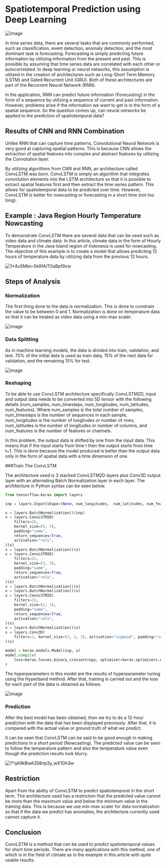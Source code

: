 # Spatiotemporal Prediction using Deep Learning
![image](https://github.com/rvld3929/convlstm-temperature-nowcasting/assets/159246458/0596847d-f949-4d12-937f-3f4a5e358468)

In time series data, there are several tasks that are commonly performed, such as classification, event detection, anomaly detection, and the most dominant task is forecasting. Forecasting is simply predicting future information by utilizing information from the present and past. This is possible by assuming that time series data are correlated with each other or autocorrelated. In deep learning or neural networks, this assumption is utilized in the creation of architectures such as Long-Short Term Memory (LSTM) and Gated Recurrent Unit (GRU). Both of these architectures are part of the Recurrent Neural Network (RNN).

In the application, RNN can predict future information (Forecasting) in the form of a sequence by utilizing a sequence of current and past information. However, problems arise if the information we want to get is in the form of a spatial sequence. So the question comes up, can neural networks be applied to the prediction of spatiotemporal data?

## Results of CNN and RNN Combination

Unlike RNN that can capture time patterns, Convolutional Neural Network is very good at capturing spatial patterns. This is because CNN allows the extraction of spatial features into complex and abstract features by utilizing the Convolution layer.

By utilizing algorithms from CNN and RNN, an architecture called ConvLSTM was born. ConvLSTM is simply an algorithm that integrates convolution elements into the LSTM architecture so that it is possible to extract spatial features first and then extract the time series pattern. This allows for spatiotemporal data to be predicted over time. However, ConvLSTM is better for nowcasting or forecasting in a short time (not too long).

## Example : Java Region Hourly Temperature Nowcasting

To demonstrate ConvLSTM there are several data that can be used such as video data and climate data. In this article, climate data in the form of Hourly Temperature in the Java Island region of Indonesia is used for nowcasting. The objective of this example is to create a model that allows predicting 12 hours of temperature data by utilizing data from the previous 12 hours.

![1*4uSMkn-0k8fAiTOaBpf9zw](https://github.com/rvld3929/convlstm-temperature-nowcasting/assets/159246458/29b7b531-0380-4c20-82c5-c2df6c667f81)

## Steps of Analysis
### Normalization
The first thing done to the data is normalization. This is done to constrain the value to be between 0 and 1. Normalization is done on temperature data so that it can be treated as video data using a min-max scaler.

![image](https://github.com/rvld3929/convlstm-temperature-nowcasting/assets/159246458/b7282d60-2167-4c9e-981e-841260f7104a)

### Data Splitting
As in machine learning models, the data is divided into train, validation, and test. 70% of the initial data is used as train data, 15% of the next data for validation, and the remaining 15% for test.

![image](https://github.com/rvld3929/convlstm-temperature-nowcasting/assets/159246458/3e17b096-320a-476a-b08e-b51a6e19007b)

### Reshaping

To be able to use ConvLSTM architecture specifically ConvLSTM2D, input and output data needs to be converted into 5D tensor with the following details (num_samples, num_timesteps, num_longitudes, num_latitudes, num_features). Where num_samples is the total number of samples, num_timesteps is the number of sequences in each sample, num_longitudes is the number of longitudes or number of rows, num_latitudes is the number of longitudes or number of columns, and num_features is the number of features or channels.

In this problem, the output data is shifted by one from the input data. This means that if the input starts from time t then the output starts from time t+1. This is done because the model produced is better than the output data only in the form of spatial data with a time dimension of one.

###Train The ConvLSTM

The architecture used is 3 stacked ConvLSTM2D layers plus Conv3D output layer with an alternating Batch Normalization layer in each layer. The architecture in Python syntax can be seen below.

```python
from tensorflow.keras import layers

inp = layers.Input(shape=(None, num_longitudes,  num_latitudes, num_features))

x = layers.BatchNormalization()(inp)
x = layers.ConvLSTM2D(
    filters=16,
    kernel_size=(5, 5),
    padding="same",
    return_sequences=True,
    activation="relu",
)(x)
x = layers.BatchNormalization()(x)
x = layers.ConvLSTM2D(
    filters=32,
    kernel_size=(3, 3),
    padding="same",
    return_sequences=True,
    activation="relu",
)(x)
x = layers.BatchNormalization()(x)
x = layers.BatchNormalization()(x)
x = layers.ConvLSTM2D(
    filters=32,
    kernel_size=(1, 1),
    padding="same",
    return_sequences=True,
    activation="relu",
)(x)
x = layers.BatchNormalization()(x)
x = layers.Conv3D(
    filters=1, kernel_size=(3, 3, 3), activation="sigmoid", padding="same"
)(x)

model = keras.models.Model(inp, x)
model.compile(
    loss=keras.losses.binary_crossentropy, optimizer=keras.optimizers.Adam(),
)
```
    
The hyperparameters in this model are the results of hyperparameter tuning using the Hyperband method. After that, training is carried out and the loss for each part of the data is obtained as follows.

![image](https://github.com/rvld3929/convlstm-temperature-nowcasting/assets/159246458/e2ab562c-6d62-4ce2-a141-44a00aa034d2)

### Prediction
After the best model has been obtained, then we try to do a 12-hour prediction with the data that has been displayed previously. After that, it is compared with the actual value or ground truth of what we predict.

It can be seen that ConvLSTM can be said to be good enough in making predictions in a short period (Nowcasting). The predicted value can be seen to follow the temperature pattern and also the temperature value even though the prediction results look blurry.

![1*qA9kBwA358np3y_wX1Gh3w](https://github.com/rvld3929/convlstm-temperature-nowcasting/assets/159246458/a2f911f9-4527-46b1-8cbc-4ae2df6cbe9a)


## Restriction

Apart from the ability of ConvLSTM to predict spatiotemporal in the short term. The architecture used has a restriction that the predicted value cannot be more than the maximum value and below the minimum value in the training data. This is because we use min-max scaler for data normalization so that if the data we predict has anomalies, the architecture currently used cannot capture it.

## Conclusion

ConvLSTM is a method that can be used to predict spatiotemporal values for short time periods. There are many applications with this method, one of which is in the field of climate as in the example in this article with quite usable results.

